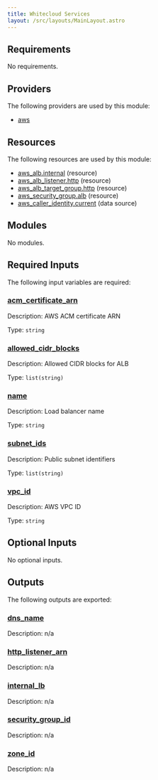 ```yaml
---
title: Whitecloud Services
layout: /src/layouts/MainLayout.astro
---
```




## Requirements

No requirements.

## Providers

The following providers are used by this module:

- <a name="provider_aws"></a> [aws](#provider\_aws)

## Resources

The following resources are used by this module:

- [aws_alb.internal](https://registry.terraform.io/providers/hashicorp/aws/latest/docs/resources/alb) (resource)
- [aws_alb_listener.http](https://registry.terraform.io/providers/hashicorp/aws/latest/docs/resources/alb_listener) (resource)
- [aws_alb_target_group.http](https://registry.terraform.io/providers/hashicorp/aws/latest/docs/resources/alb_target_group) (resource)
- [aws_security_group.alb](https://registry.terraform.io/providers/hashicorp/aws/latest/docs/resources/security_group) (resource)
- [aws_caller_identity.current](https://registry.terraform.io/providers/hashicorp/aws/latest/docs/data-sources/caller_identity) (data source)

## Modules

No modules.

## Required Inputs

The following input variables are required:

### <a name="input_acm_certificate_arn"></a> [acm\_certificate\_arn](#input\_acm\_certificate\_arn)

Description: AWS ACM certificate ARN

Type: `string`

### <a name="input_allowed_cidr_blocks"></a> [allowed\_cidr\_blocks](#input\_allowed\_cidr\_blocks)

Description: Allowed CIDR blocks for ALB

Type: `list(string)`

### <a name="input_name"></a> [name](#input\_name)

Description: Load balancer name

Type: `string`

### <a name="input_subnet_ids"></a> [subnet\_ids](#input\_subnet\_ids)

Description: Public subnet identifiers

Type: `list(string)`

### <a name="input_vpc_id"></a> [vpc\_id](#input\_vpc\_id)

Description: AWS VPC ID

Type: `string`

## Optional Inputs

No optional inputs.

## Outputs

The following outputs are exported:

### <a name="output_dns_name"></a> [dns\_name](#output\_dns\_name)

Description: n/a

### <a name="output_http_listener_arn"></a> [http\_listener\_arn](#output\_http\_listener\_arn)

Description: n/a

### <a name="output_internal_lb"></a> [internal\_lb](#output\_internal\_lb)

Description: n/a

### <a name="output_security_group_id"></a> [security\_group\_id](#output\_security\_group\_id)

Description: n/a

### <a name="output_zone_id"></a> [zone\_id](#output\_zone\_id)

Description: n/a


